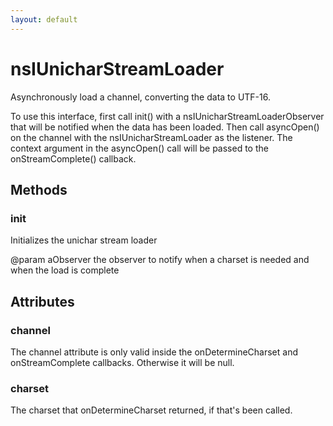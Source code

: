 ```yaml
---
layout: default
---
```


# nsIUnicharStreamLoader #

Asynchronously load a channel, converting the data to UTF-16.

To use this interface, first call init() with a
nsIUnicharStreamLoaderObserver that will be notified when the data has been
loaded. Then call asyncOpen() on the channel with the nsIUnicharStreamLoader
as the listener. The context argument in the asyncOpen() call will be
passed to the onStreamComplete() callback.


## Methods ##

### init ###

Initializes the unichar stream loader

@param aObserver the observer to notify when a charset is needed and when
                 the load is complete


## Attributes ##

### channel ###

The channel attribute is only valid inside the onDetermineCharset
and onStreamComplete callbacks.  Otherwise it will be null.


### charset ###

The charset that onDetermineCharset returned, if that's been
called.

